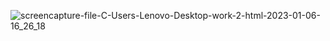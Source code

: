 
![screencapture-file-C-Users-Lenovo-Desktop-work-2-html-2023-01-06-16_26_18](https://user-images.githubusercontent.com/121231049/210999750-f9b2ca2a-498f-4b2d-b163-6f6667a11bf0.png)
